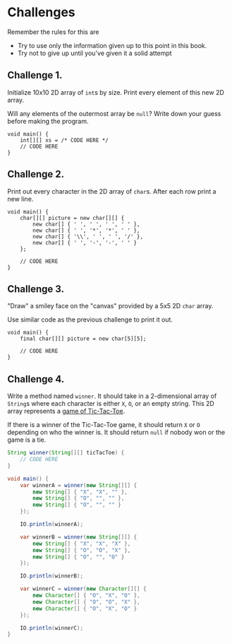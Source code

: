 # Challenges

Remember the rules for this are

- Try to use only the information given up to this point in this book.
- Try not to give up until you've given it a solid attempt




## Challenge 1.

Initialize 10x10 2D array of `int`s by size.
Print every element of this new 2D array.

Will any elements of the outermost array be `null`? 
Write down your guess before making the program.

```java,editable
void main() {
    int[][] xs = /* CODE HERE */
    // CODE HERE
}
```

## Challenge 2.

Print out every character in the 2D array of `char`s. After each
row print a new line.

```java,editable
void main() {
    char[][] picture = new char[][] {
        new char[] { ' ', ' ', ' ', ' ' },
        new char[] { ' ', '*', '*', ' ' },
        new char[] { '\\', ' ', ' ', '/' },
        new char[] { ' ', '-', '-', ' ' }
    };

    // CODE HERE
}
```

## Challenge 3.

"Draw" a smiley face on the "canvas" provided by a 5x5 2D `char` array.

Use similar code as the previous challenge to print it out.

```java,editable
void main() {
    final char[][] picture = new char[5][5];

    // CODE HERE
}
```



## Challenge 4.

Write a method named `winner`. It should take in a 2-dimensional
array of `String`s where each character is either `X`, `O`, or an empty string.
This 2D array represents a [game of Tic-Tac-Toe](https://en.wikipedia.org/wiki/Tic-tac-toe).

If there is a winner of the Tic-Tac-Toe game, it should return `X` or `O` depending on who the winner is.
It should return `null` if nobody won or the game is a tie.

```java
String winner(String[][] ticTacToe) {
    // CODE HERE
}

void main() {
    var winnerA = winner(new String[][] {
        new String[] { "X", "X", "" },
        new String[] { "O", "", "" },
        new String[] { "O", "", "" }
    });

    IO.println(winnerA);

    var winnerB = winner(new String[][] {
        new String[] { "X", "X", "X" },
        new String[] { "O", "O", "X" },
        new String[] { "O", "", "O" }
    });

    IO.println(winnerB);

    var winnerC = winner(new Character[][] {
        new Character[] { "O", "X", "O" },
        new Character[] { "O", "O", "X" },
        new Character[] { "O", "X", "O" }
    });

    IO.println(winnerC);
}
```


